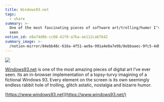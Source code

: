 ```yaml
---
title: Windows93.net
tags:
  - share
summary: >-
  One of the most fascinating pieces of software art/trolling/humor I’ve ever
  seen
notion_id: e8a74d0b-cc08-41f0-a7ba-ae112ca67642
summary_image: >-
  /notion-mirror/84ebb48c-616a-4f51-ae9a-991a4e0a7e9b/8ebbaaec-9fc5-4db4-b001-2bfdb5e96061/Screenshot_2024-07-24_at_5.51.50_PM.png
---
```

![](/notion-mirror/84ebb48c-616a-4f51-ae9a-991a4e0a7e9b/8ebbaaec-9fc5-4db4-b001-2bfdb5e96061/Screenshot_2024-07-24_at_5.51.50_PM.png)

[Windows93.net](http://windows93.net/) is one of the most amazing pieces of digital art I’ve ever seen. Its an in-browser implementation of a topsy-turvy imagining of a fictional Windows 93. Every element on the screen is its own seemingly endless rabbit hole of trolling, glitch astatic, nostalgia and bizarre humor.

[https://www.windows93.net](https://www.windows93.net/)

